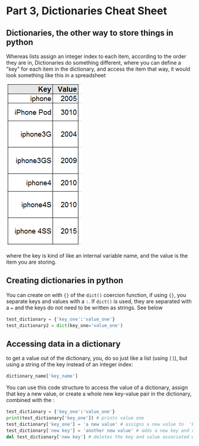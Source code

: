 # Part 3, Dictionaries Cheat Sheet

## Dictionaries, the other way to store things in python

Whereas lists assign an integer index to each item, according to the order they are in, Dictionaries do something different, where you can define a "key" for each item in the dictionary, and access the item that way, it would look something like this in a spreadsheet

![table pic](https://github.com/sailngarbwm/VALA-Tech-camp-2021-Intro-to-Python/raw/main/Imbedded%20Pics/dictionary_table_pic.png)

where the key is kind of like an internal variable name, and the value is the item you are storing.

## Creating dictionaries in python

You can create on with `{}` of the `dict()` coercion function, if using `{}`, you separate keys and values with a `:`. If `dict()` is used, they are separated with a `=` and the keys do not need to be written as strings. See below
```python
test_dictionary = {'key_one':'value_one'}
test_dictionary2 = dict(key_one='value_one')
```
## Accessing data in a dictionary
to get a value out of the dictionary, you, do so just like a list (using `[]`), but using a string of the key instead of an integer index:

```python
dictionary_name['key_name']
```

You can use this code structure to access the value of a dictionary, assign that key a new value, or create a whole new key-value pair in the dictionary, combined with the :

```python
test_dictionary = {'key_one':'value_one'}
print(test_dictionary['key_one']) # prints value one
test_dictionary['key_one'] = 'a new value' # assigns a new value to  'key_one'
test_dictionary['new key'] = 'another new value' # adds a new key and value to the dictionary
del test_dictionary['new key'] # deletes the key and value associated with 'new key'
```


